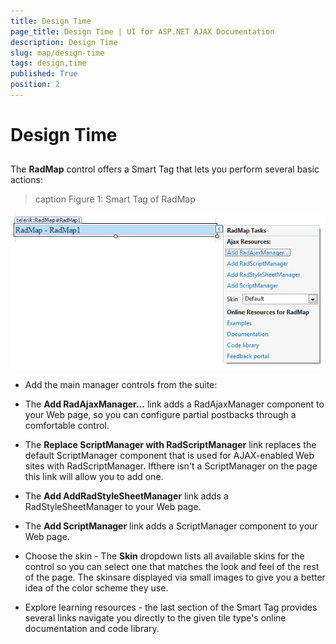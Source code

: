 ```yaml
---
title: Design Time
page_title: Design Time | UI for ASP.NET AJAX Documentation
description: Design Time
slug: map/design-time
tags: design,time
published: True
position: 2
---
```


# Design Time



## 

The __RadMap__ control offers a Smart Tag that lets you perform several basic actions:
>caption Figure 1: Smart Tag of RadMap

![map-smart-tag](images/map-smart-tag.png)

* Add the main manager controls from the suite:

* The __Add RadAjaxManager...__ link adds a RadAjaxManager component to your Web page, so you can configure partial postbacks through a comfortable control.

* The __Replace ScriptManager with RadScriptManager__ link replaces the default ScriptManager component that is used for AJAX-enabled Web sites with RadScriptManager. Ifthere isn't a ScriptManager on the page this link will allow you to add one.

* The __Add AddRadStyleSheetManager__ link adds a RadStyleSheetManager to your Web page.

* The __Add ScriptManager__ link adds a ScriptManager component to your Web page.

* Choose the skin - The __Skin__ dropdown lists all available skins for the control so you can select one that matches the look and feel of the rest of the page. The skinsare displayed via small images to give you a better idea of the color scheme they use.

* Explore learning resources - the last section of the Smart Tag provides several links navigate you directly to the given tile type's online documentation and code library.
